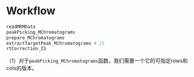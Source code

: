 # Workflow

```R
readMRMData
peakPicking_MChromatograms
prepare_MChromatograms
extractTargetPeak_MChromatograms # IS
rtCorrection_IS
```

（1）对于```peakPicking_MChromatograms```函数，我们需要一个它的可指定rows和cols的版本。

